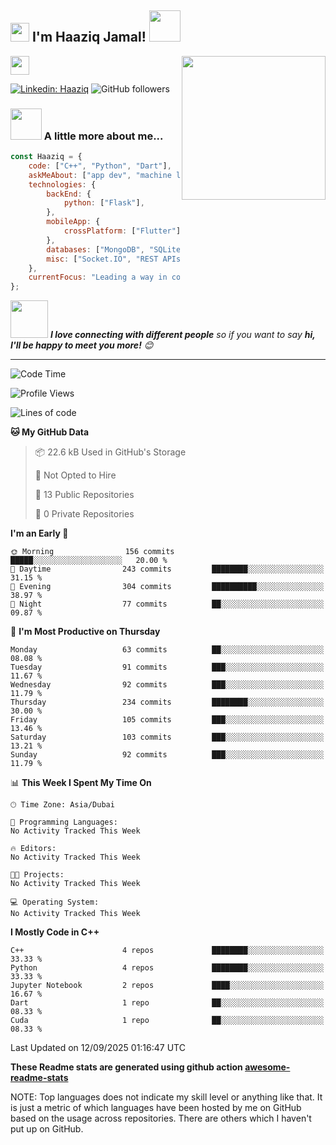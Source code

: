 <h2><img src="https://emojis.slackmojis.com/emojis/images/1531849430/4246/blob-sunglasses.gif?1531849430" width="30"/> I'm Haaziq Jamal! <img src="https://media.giphy.com/media/12oufCB0MyZ1Go/giphy.gif" width="50"></h2>
<img align='right' src="https://media.giphy.com/media/M9gbBd9nbDrOTu1Mqx/giphy.gif" width="230">
</a><img src="https://media.giphy.com/media/WUlplcMpOCEmTGBtBW/giphy.gif" width="30"> 
</em></p>

[![Linkedin: Haaziq](https://img.shields.io/badge/-Haaziq-blue?style=flat-square&logo=Linkedin&logoColor=white&link=https://www.linkedin.com/in/mohammed-haaziq-jamal-63a590305/)](https://www.linkedin.com/in/mohammed-haaziq-jamal-63a590305/)
![GitHub followers](https://img.shields.io/github/followers/Haaziq386?label=Follow&style=social)


### <img src="https://media.giphy.com/media/VgCDAzcKvsR6OM0uWg/giphy.gif" width="50"> A little more about me...  

```javascript
const Haaziq = {
    code: ["C++", "Python", "Dart"],
    askMeAbout: ["app dev", "machine learning", "embedded systems", "tech trends"],
    technologies: {
        backEnd: {
            python: ["Flask"],
        },
        mobileApp: {
            crossPlatform: ["Flutter"],
        },
        databases: ["MongoDB", "SQLite", "Firebase Realtime DB"],
        misc: ["Socket.IO", "REST APIs", "WebSockets"],
    },
    currentFocus: "Leading a way in computer architecture research",
};
```

<img src="https://media.giphy.com/media/LnQjpWaON8nhr21vNW/giphy.gif" width="60"> <em><b>I love connecting with different people</b> so if you want to say <b>hi, I'll be happy to meet you more!</b> 😊</em>

---
<!--START_SECTION:waka-->
![Code Time](http://img.shields.io/badge/Code%20Time-0%20secs-blue)

![Profile Views](http://img.shields.io/badge/Profile%20Views-2-blue)

![Lines of code](https://img.shields.io/badge/From%20Hello%20World%20I%27ve%20Written-182.5%20thousand%20lines%20of%20code-blue)

**🐱 My GitHub Data** 

> 📦 22.6 kB Used in GitHub's Storage 
 > 
> 🚫 Not Opted to Hire
 > 
> 📜 13 Public Repositories 
 > 
> 🔑 0 Private Repositories 
 > 
**I'm an Early 🐤** 

```text
🌞 Morning                156 commits         █████░░░░░░░░░░░░░░░░░░░░   20.00 % 
🌆 Daytime                243 commits         ████████░░░░░░░░░░░░░░░░░   31.15 % 
🌃 Evening                304 commits         ██████████░░░░░░░░░░░░░░░   38.97 % 
🌙 Night                  77 commits          ██░░░░░░░░░░░░░░░░░░░░░░░   09.87 % 
```
📅 **I'm Most Productive on Thursday** 

```text
Monday                   63 commits          ██░░░░░░░░░░░░░░░░░░░░░░░   08.08 % 
Tuesday                  91 commits          ███░░░░░░░░░░░░░░░░░░░░░░   11.67 % 
Wednesday                92 commits          ███░░░░░░░░░░░░░░░░░░░░░░   11.79 % 
Thursday                 234 commits         ████████░░░░░░░░░░░░░░░░░   30.00 % 
Friday                   105 commits         ███░░░░░░░░░░░░░░░░░░░░░░   13.46 % 
Saturday                 103 commits         ███░░░░░░░░░░░░░░░░░░░░░░   13.21 % 
Sunday                   92 commits          ███░░░░░░░░░░░░░░░░░░░░░░   11.79 % 
```


📊 **This Week I Spent My Time On** 

```text
🕑︎ Time Zone: Asia/Dubai

💬 Programming Languages: 
No Activity Tracked This Week

🔥 Editors: 
No Activity Tracked This Week

🐱‍💻 Projects: 
No Activity Tracked This Week

💻 Operating System: 
No Activity Tracked This Week
```

**I Mostly Code in C++** 

```text
C++                      4 repos             ████████░░░░░░░░░░░░░░░░░   33.33 % 
Python                   4 repos             ████████░░░░░░░░░░░░░░░░░   33.33 % 
Jupyter Notebook         2 repos             ████░░░░░░░░░░░░░░░░░░░░░   16.67 % 
Dart                     1 repo              ██░░░░░░░░░░░░░░░░░░░░░░░   08.33 % 
Cuda                     1 repo              ██░░░░░░░░░░░░░░░░░░░░░░░   08.33 % 
```




 Last Updated on 12/09/2025 01:16:47 UTC
<!--END_SECTION:waka-->

**These Readme stats are generated using github action [awesome-readme-stats](https://github.com/anmol098/waka-readme-stats)**

NOTE: Top languages does not indicate my skill level or anything like that. It is just a metric of which languages have been hosted by me on GitHub based on the usage across repositories. There are others which I haven't put up on GitHub.
